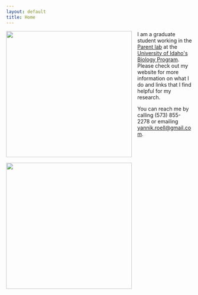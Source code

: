 ```yaml
---
layout: default
title: Home
---
```


<img style="float: left; margin: 0px 15px 15px 0px;"
src="https://cloud.githubusercontent.com/assets/14020037/10472907/e98910a8-71da-11e5-8f7c-8b0205eb0a2c.JPG" width="340" />

<img style="float: left; margin: 0px 15px 15px 0px;"
src="https://cloud.githubusercontent.com/assets/14020037/11884512/317cb5d2-a4cf-11e5-8b26-43f6d2952129.JPG" width="340" />

I am a graduate student working in the [Parent lab](http://webpages.uidaho.edu/parentlab/Parent_lab/Parent_lab___Home.html) at the [University of Idaho's Biology Program](http://www.uidaho.edu/sci/biology). Please check out my website for more information on what I do and links that I find helpful for my research.

You can reach me by calling (573) 855-2278 or emailing yannik.roell@gmail.com.
